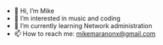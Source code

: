 - 👋 Hi, I’m Mike
- 👀 I’m interested in music and coding
- 🌱 I’m currently learning Network administration
- 📫 How to reach me: mikemaranonx@gmail.com
